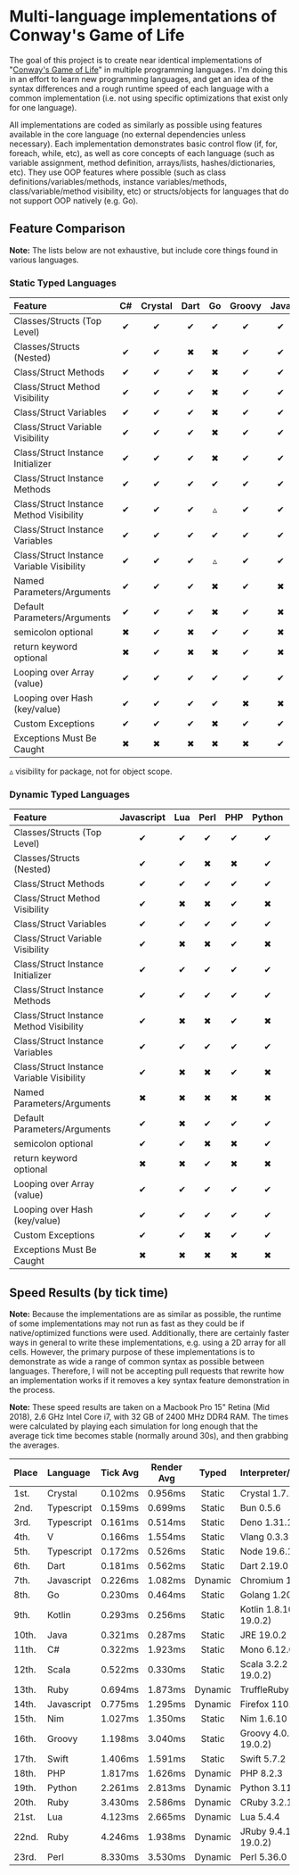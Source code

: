# Multi-language implementations of Conway's Game of Life

The goal of this project is to create near identical implementations of "[Conway's Game of Life](http://en.wikipedia.org/wiki/Conway's_Game_of_Life)" in multiple programming languages. I'm doing this in an effort to learn new programming languages, and get an idea of the syntax differences and a rough runtime speed of each language with a common implementation (i.e. not using specific optimizations that exist only for one language).

All implementations are coded as similarly as possible using features available in the core language (no external dependencies unless necessary). Each implementation demonstrates basic control flow (if, for, foreach, while, etc), as well as core concepts of each language (such as variable assignment, method definition, arrays/lists, hashes/dictionaries, etc). They use OOP features where possible (such as class definitions/variables/methods, instance variables/methods, class/variable/method visibility, etc) or structs/objects for languages that do not support OOP natively (e.g. Go).

## Feature Comparison

**Note:** The lists below are not exhaustive, but include core things found in various languages.

### Static Typed Languages

| Feature                                   | C#  | Crystal | Dart | Go  | Groovy | Java | Kotlin | Nim | Scala | Swift | TypeScript |  V  |
| :---------------------------------------- | :-: | :-----: | :--: | :-: | :----: | :--: | :----: | :-: | :---: | :---: | :--------: | :-: |
| Classes/Structs (Top Level)               |  ✔  |    ✔    |  ✔   |  ✔  |   ✔    |  ✔   |   ✔    |  ✔  |   ✔   |   ✔   |     ✔      |  ✔  |
| Classes/Structs (Nested)                  |  ✔  |    ✔    |  ✖   |  ✖  |   ✔    |  ✔   |   ✔    |  ✖  |   ✔   |   ✖   |     ✔      |  ✖  |
| Class/Struct Methods                      |  ✔  |    ✔    |  ✔   |  ✖  |   ✔    |  ✔   |   ✔    |  ✖  |   ✔   |   ✔   |     ✔      |  ✖  |
| Class/Struct Method Visibility            |  ✔  |    ✔    |  ✔   |  ✖  |   ✔    |  ✔   |   ✔    |  ✖  |   ✔   |   ✔   |     ✔      |  ✖  |
| Class/Struct Variables                    |  ✔  |    ✔    |  ✔   |  ✖  |   ✔    |  ✔   |   ✔    |  ✖  |   ✔   |   ✖   |     ✔      |  ✖  |
| Class/Struct Variable Visibility          |  ✔  |    ✔    |  ✔   |  ✖  |   ✔    |  ✔   |   ✔    |  ✖  |   ✔   |   ✖   |     ✔      |  ✖  |
| Class/Struct Instance Initializer         |  ✔  |    ✔    |  ✔   |  ✖  |   ✔    |  ✔   |   ✔    |  ✖  |   ✔   |   ✔   |     ✔      |  ✖  |
| Class/Struct Instance Methods             |  ✔  |    ✔    |  ✔   |  ✔  |   ✔    |  ✔   |   ✔    |  ✔  |   ✔   |   ✔   |     ✔      |  ✔  |
| Class/Struct Instance Method Visibility   |  ✔  |    ✔    |  ✔   |  ▵  |   ✔    |  ✔   |   ✔    |  ✔  |   ✔   |   ✔   |     ✔      |  ▵  |
| Class/Struct Instance Variables           |  ✔  |    ✔    |  ✔   |  ✔  |   ✔    |  ✔   |   ✔    |  ✔  |   ✔   |   ✔   |     ✔      |  ✔  |
| Class/Struct Instance Variable Visibility |  ✔  |    ✔    |  ✔   |  ▵  |   ✔    |  ✔   |   ✔    |  ✔  |   ✔   |   ✔   |     ✔      |  ▵  |
| Named Parameters/Arguments                |  ✔  |    ✔    |  ✔   |  ✖  |   ✔    |  ✖   |   ✔    |  ✖  |   ✔   |   ✔   |     ✖      |  ✖  |
| Default Parameters/Arguments              |  ✔  |    ✔    |  ✔   |  ✖  |   ✔    |  ✖   |   ✔    |  ✔  |   ✔   |   ✔   |     ✔      |  ✖  |
| semicolon optional                        |  ✖  |    ✔    |  ✖   |  ✔  |   ✔    |  ✖   |   ✔    |  ✔  |   ✔   |   ✔   |     ✔      |  ✔  |
| return keyword optional                   |  ✖  |    ✔    |  ✖   |  ✖  |   ✔    |  ✖   |   ✖    |  ✔  |   ✔   |   ✖   |     ✖      |  ✖  |
| Looping over Array (value)                |  ✔  |    ✔    |  ✔   |  ✔  |   ✔    |  ✔   |   ✔    |  ✔  |   ✔   |   ✔   |     ✔      |  ✔  |
| Looping over Hash (key/value)             |  ✔  |    ✔    |  ✔   |  ✔  |   ✖    |  ✖   |   ✔    |  ✔  |   ✔   |   ✔   |     ✔      |  ✔  |
| Custom Exceptions                         |  ✔  |    ✔    |  ✔   |  ✖  |   ✔    |  ✔   |   ✔    |  ✔  |   ✔   |   ✔   |     ✔      |  ✔  |
| Exceptions Must Be Caught                 |  ✖  |    ✖    |  ✖   |  ✖  |   ✖    |  ✔   |   ✖    |  ✖  |   ✖   |   ✔   |     ✖      |  ✖  |

▵ visibility for package, not for object scope.

### Dynamic Typed Languages

| Feature                                   | Javascript | Lua | Perl | PHP | Python | Ruby |
| :---------------------------------------- | :--------: | :-: | :--: | :-: | :----: | :--: |
| Classes/Structs (Top Level)               |     ✔      |  ✔  |  ✔   |  ✔  |   ✔    |  ✔   |
| Classes/Structs (Nested)                  |     ✔      |  ✔  |  ✖   |  ✖  |   ✔    |  ✔   |
| Class/Struct Methods                      |     ✔      |  ✔  |  ✔   |  ✔  |   ✔    |  ✔   |
| Class/Struct Method Visibility            |     ✔      |  ✖  |  ✖   |  ✔  |   ✖    |  ✔   |
| Class/Struct Variables                    |     ✔      |  ✔  |  ✔   |  ✔  |   ✔    |  ✔   |
| Class/Struct Variable Visibility          |     ✔      |  ✖  |  ✖   |  ✔  |   ✖    |  ✔   |
| Class/Struct Instance Initializer         |     ✔      |  ✔  |  ✔   |  ✔  |   ✔    |  ✔   |
| Class/Struct Instance Methods             |     ✔      |  ✔  |  ✔   |  ✔  |   ✔    |  ✔   |
| Class/Struct Instance Method Visibility   |     ✔      |  ✖  |  ✖   |  ✔  |   ✖    |  ✔   |
| Class/Struct Instance Variables           |     ✔      |  ✔  |  ✔   |  ✔  |   ✔    |  ✔   |
| Class/Struct Instance Variable Visibility |     ✔      |  ✖  |  ✖   |  ✔  |   ✖    |  ✔   |
| Named Parameters/Arguments                |     ✖      |  ✖  |  ✖   |  ✖  |   ✖    |  ✔   |
| Default Parameters/Arguments              |     ✔      |  ✖  |  ✔   |  ✔  |   ✔    |  ✔   |
| semicolon optional                        |     ✔      |  ✔  |  ✖   |  ✖  |   ✔    |  ✔   |
| return keyword optional                   |     ✖      |  ✖  |  ✔   |  ✖  |   ✖    |  ✔   |
| Looping over Array (value)                |     ✔      |  ✔  |  ✔   |  ✔  |   ✔    |  ✔   |
| Looping over Hash (key/value)             |     ✔      |  ✔  |  ✔   |  ✔  |   ✔    |  ✔   |
| Custom Exceptions                         |     ✔      |  ✔  |  ✖   |  ✔  |   ✔    |  ✔   |
| Exceptions Must Be Caught                 |     ✖      |  ✖  |  ✖   |  ✖  |   ✖    |  ✖   |

## Speed Results (by tick time)

**Note:** Because the implementations are as similar as possible, the runtime of some implementations may not run as fast as they could be if native/optimized functions were used. Additionally, there are certainly faster ways in general to write these implementations, e.g. using a 2D array for all cells. However, the primary purpose of these implementations is to demonstrate as wide a range of common syntax as possible between languages. Therefore, I will not be accepting pull requests that rewrite how an implementation works if it removes a key syntax feature demonstration in the process.

**Note:** These speed results are taken on a Macbook Pro 15" Retina (Mid 2018), 2.6 GHz Intel Core i7, with 32 GB of 2400 MHz DDR4 RAM. The times were calculated by playing each simulation for long enough that the average tick time becomes stable (normally around 30s), and then grabbing the averages.

| Place | Language   | Tick Avg | Render Avg |  Typed  | Interpreter/Runtime        |
| :---- | :--------- | :------: | :--------: | :-----: | :------------------------- |
| 1st.  | Crystal    | 0.102ms  |  0.956ms   | Static  | Crystal 1.7.2              |
| 2nd.  | Typescript | 0.159ms  |  0.699ms   | Static  | Bun 0.5.6                  |
| 3rd.  | Typescript | 0.161ms  |  0.514ms   | Static  | Deno 1.31.1                |
| 4th.  | V          | 0.166ms  |  1.554ms   | Static  | Vlang 0.3.3                |
| 5th.  | Typescript | 0.172ms  |  0.526ms   | Static  | Node 19.6.1                |
| 6th.  | Dart       | 0.181ms  |  0.562ms   | Static  | Dart 2.19.0                |
| 7th.  | Javascript | 0.226ms  |  1.082ms   | Dynamic | Chromium 110               |
| 8th.  | Go         | 0.230ms  |  0.464ms   | Static  | Golang 1.20.3              |
| 9th.  | Kotlin     | 0.293ms  |  0.256ms   | Static  | Kotlin 1.8.10 (JRE 19.0.2) |
| 10th. | Java       | 0.321ms  |  0.287ms   | Static  | JRE 19.0.2                 |
| 11th. | C#         | 0.322ms  |  1.923ms   | Static  | Mono 6.12.0.182            |
| 12th. | Scala      | 0.522ms  |  0.330ms   | Static  | Scala 3.2.2 (JRE 19.0.2)   |
| 13th. | Ruby       | 0.694ms  |  1.873ms   | Dynamic | TruffleRuby 22.3.1         |
| 14th. | Javascript | 0.775ms  |  1.295ms   | Dynamic | Firefox 110.0              |
| 15th. | Nim        | 1.027ms  |  1.350ms   | Static  | Nim 1.6.10                 |
| 16th. | Groovy     | 1.198ms  |  3.040ms   | Static  | Groovy 4.0.9 (JRE 19.0.2)  |
| 17th. | Swift      | 1.406ms  |  1.591ms   | Static  | Swift 5.7.2                |
| 18th. | PHP        | 1.817ms  |  1.626ms   | Dynamic | PHP 8.2.3                  |
| 19th. | Python     | 2.261ms  |  2.813ms   | Dynamic | Python 3.11.2              |
| 20th. | Ruby       | 3.430ms  |  2.586ms   | Dynamic | CRuby 3.2.1 (w/JIT)        |
| 21st. | Lua        | 4.123ms  |  2.665ms   | Dynamic | Lua 5.4.4                  |
| 22nd. | Ruby       | 4.246ms  |  1.938ms   | Dynamic | JRuby 9.4.1.0 (JRE 19.0.2) |
| 23rd. | Perl       | 8.330ms  |  3.530ms   | Dynamic | Perl 5.36.0                |
